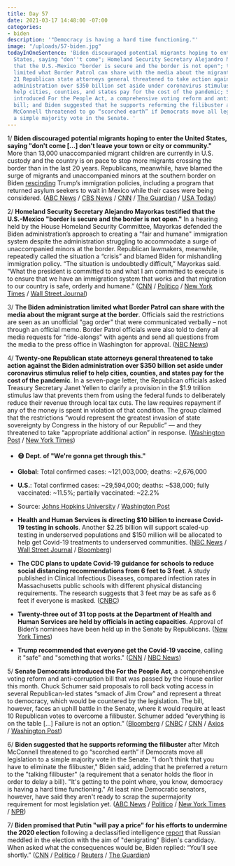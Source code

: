 ```yaml
---
title: Day 57
date: 2021-03-17 14:48:00 -07:00
categories:
- biden
description: '"Democracy is having a hard time functioning."'
image: "/uploads/57-biden.jpg"
todayInOneSentence: 'Biden discouraged potential migrants hoping to enter the United
  States, saying "don''t come"; Homeland Security Secretary Alejandro Mayorkas testified
  that the U.S.-Mexico "border is secure and the border is not open"; the Biden administration
  limited what Border Patrol can share with the media about the migrant surge at border;
  21 Republican state attorneys general threatened to take action against the Biden
  administration over $350 billion set aside under coronavirus stimulus relief to
  help cities, counties, and states pay for the cost of the pandemic; Senate Democrats
  introduced For the People Act, a comprehensive voting reform and anti-corruption
  bill; and Biden suggested that he supports reforming the filibuster after Mitch
  McConnell threatened to go “scorched earth” if Democrats move all legislation to
  a simple majority vote in the Senate. '
---
```


1/ **Biden discouraged potential migrants hoping to enter the United States, saying "don't come \[...\] don't leave your town or city or community."** More than 13,000 unaccompanied migrant children are currently in U.S. custody and the country is on pace to stop more migrants crossing the border than in the last 20 years. Republicans, meanwhile, have blamed the surge of migrants and unaccompanied minors at the southern border on Biden [rescinding](https://whatthefuckjusthappenedtoday.com/2021/02/11/day-23/#2-biden-rescinded-trump%E2%80%99s-national-e) Trump’s immigration policies, including a program that returned asylum seekers to wait in Mexico while their cases were being considered. ([ABC News](https://abcnews.go.com/Politics/biden-tells-migrants-dont-abc-news-exclusive-interview/story?id=76490159) / [CBS News](https://www.cbsnews.com/news/immigration-migrant-children-border-patrol-custody/) / [CNN](https://www.cnn.com/2021/03/16/politics/joe-biden-migrant-children-border-immigration/index.html) / [The Guardian](https://www.theguardian.com/us-news/2021/mar/17/joe-biden-immigration-putin-afghanistan-cuomo-dog) / [USA Today](https://www.usatoday.com/story/news/politics/2021/03/16/president-joe-biden-migrants-border-surge-unaccompanied-minors/4726104001/))

2/ **Homeland Security Secretary Alejandro Mayorkas testified that the U.S.-Mexico "border is secure and the border is not open."** In a hearing held by the House Homeland Security Committee, Mayorkas defended the Biden administration’s approach to creating a "fair and humane" immigration system despite the administration struggling to accommodate a surge of unaccompanied minors at the border. Republican lawmakers, meanwhile, repeatedly called the situation a “crisis” and blamed Biden for mishandling immigration policy. “The situation is undoubtedly difficult,” Mayorkas said. “What the president is committed to and what I am committed to execute is to ensure that we have an immigration system that works and that migration to our country is safe, orderly and humane.” ([CNN](https://www.cnn.com/2021/03/17/politics/mayorkas-faces-lawmakers-amid-border-crisis/index.html) / [Politico](https://www.politico.com/news/2021/03/17/mayorkas-defends-biden-administration-border-476692) / [New York Times](https://www.nytimes.com/live/2021/03/17/us/biden-news-today/mayorkas-is-answering-lawmakers-questions-about-the-border-saying-the-situation-is-undoubtedly-difficult) / [Wall Street Journal](https://www.wsj.com/articles/mayorkas-spars-with-republicans-over-rising-number-of-migrants-at-southern-border-11616004346))

3/ **The Biden administration limited what Border Patrol can share with the media about the migrant surge at the border**. Officials said the restrictions are seen as an unofficial "gag order" that were communicated verbally – not through an official memo. Border Patrol officials were also told to deny all media requests for "ride-alongs" with agents and send all questions from the media to the press office in Washington for approval. ([NBC News](https://www.nbcnews.com/politics/immigration/biden-administration-limits-what-border-patrol-can-share-media-about-n1261133))

4/ **Twenty-one Republican state attorneys general threatened to take action against the Biden administration over $350 billion set aside under coronavirus stimulus relief to help cities, counties, and states pay for the cost of the pandemic**. In a seven-page letter, the Republican officials asked Treasury Secretary Janet Yellen to clarify a provision in the $1.9 trillion stimulus law that prevents them from using the federal funds to deliberately reduce their revenue through local tax cuts. The law requires repayment if any of the money is spent in violation of that condition. The group claimed that the restrictions “would represent the greatest invasion of state sovereignty by Congress in the history of our Republic” — and they threatened to take “appropriate additional action” in response. ([Washington Post](https://www.washingtonpost.com/us-policy/2021/03/16/republicans-threat-stimulus/) / [New York Times](https://www.nytimes.com/2021/03/16/business/economy/republican-attorneys-general-biden-stimulus.html))

* #### 😷 Dept. of "We're gonna get through this."

* **Global**: Total confirmed cases: \~121,003,000; deaths: \~2,676,000

* **U.S.**: Total confirmed cases: \~29,594,000; deaths: \~538,000; fully vaccinated: \~11.5%; partially vaccinated: \~22.2%

* Source: [Johns Hopkins University](https://coronavirus.jhu.edu/map.html) / [Washington Post](https://www.washingtonpost.com/graphics/2020/health/covid-vaccine-states-distribution-doses/)

* **Health and Human Services is directing $10 billion to increase Covid-19 testing in schools**. Another $2.25 billion will support scaled-up testing in underserved populations and  $150 million will be allocated to help get Covid-19 treatments to underserved communities. ([NBC News](https://www.nbcnews.com/politics/white-house/biden-administration-provide-10-billion-school-covid-19-testing-program-n1261303) / [Wall Street Journal](https://www.wsj.com/articles/u-s-to-give-10-billion-to-schools-for-covid-19-testing-11615996819) / [Bloomberg](https://www.bloomberg.com/news/articles/2021-03-17/biden-to-invest-12-billion-to-increase-covid-testing-in-schools?srnd=politics-vp&sref=MIBMEEoj))

* **The CDC plans to update Covid-19 guidance for schools to reduce social distancing recommendations from 6 feet to 3 feet**. A study published in Clinical Infectious Diseases, compared infection rates in Massachusetts public schools with different physical distancing requirements. The research suggests that 3 feet may be as safe as 6 feet if everyone is masked. ([CNBC](https://www.cnbc.com/2021/03/17/cdc-is-considering-shortening-social-distancing-recommendations-for-schools-to-3-feet-director-says.html))

* **Twenty-three out of 31 top posts at the Department of Health and Human Services are held by officials in acting capacities**. Approval of Biden’s nominees have been held up in the Senate by Republicans. ([New York Times](https://www.nytimes.com/2021/03/17/us/politics/biden-department-of-health-human-services.html))

* **Trump recommended that everyone get the Covid-19 vaccine**, calling it "safe" and "something that works." ([CNN](https://www.cnn.com/2021/03/16/politics/donald-trump-covid-19-vaccine/index.html) / [NBC News](https://www.nbcnews.com/politics/donald-trump/trump-touts-covid-19-vaccine-safety-amid-skepticism-republicans-n1261266))

5/ **Senate Democrats introduced the For the People Act**, a comprehensive voting reform and anti-corruption bill that was passed by the House earlier this month. Chuck Schumer said proposals to roll back voting access in several Republican-led states “smack of Jim Crow” and represent a threat to democracy, which would be countered by the legislation. The bill, however, faces an uphill battle in the Senate, where it would require at least 10 Republican votes to overcome a filibuster. Schumer added “everything is on the table \[...\] Failure is not an option.” ([Bloomberg](https://www.bloomberg.com/news/articles/2021-03-17/voting-rights-emerges-as-key-fight-for-changing-the-filibuster?sref=MIBMEEoj) / [CNBC](https://www.cnbc.com/2021/03/17/schumer-says-everything-is-on-the-table-to-pass-voting-rights-legislation-in-senate.html) / [CNN](https://www.cnn.com/2021/03/17/politics/us-senate-voting-rights-legislation/index.html) / [Axios](https://www.axios.com/senate-for-people-act-voting-reform-anti-corruption-94291b80-3961-4bae-978d-1aa4e3f15d65.html) / [Washington Post](https://www.washingtonpost.com/outlook/2021/03/16/hr-1-voting-reforms/))

6/ **Biden suggested that he supports reforming the filibuster** after Mitch McConnell threatened to go “scorched earth” if Democrats move all legislation to a simple majority vote in the Senate. "I don't think that you have to eliminate the filibuster," Biden said, adding that he preferred a return to the "talking filibuster" (a requirement that a senator holds the floor in order to delay a bill). "It's getting to the point where, you know, democracy is having a hard time functioning." At least nine Democratic senators, however, have said they aren't ready to scrap the supermajority requirement for most legislation yet. ([ABC News](https://abcnews.go.com/Politics/biden-supports-reforming-senate-filibuster-abc-news-exclusive/story?id=76499156) / [Politico](https://www.politico.com/news/2021/03/17/biden-filibuster-fight-476684) / [New York Times](https://www.nytimes.com/2021/03/16/us/politics/mcconnell-filibuster-senate.html) / [NPR](https://www.npr.org/2021/03/16/978018267/biden-supports-changes-to-filibuster-returning-it-to-what-it-used-to-be))

7/ **Biden promised that Putin "will pay a price" for his efforts to undermine the 2020 election** following a declassified intelligence [report](https://whatthefuckjusthappenedtoday.com/2021/03/16/day-56/#1-putin-authorized-operations-to-int) that Russian meddled in the election with the aim of "denigrating" Biden's candidacy. When asked what the consequences would be, Biden replied: “You’ll see shortly.” ([CNN](https://www.cnn.com/2021/03/17/politics/joe-biden-vladimir-putin-price-to-pay/index.html) / [Politico](https://www.politico.com/news/2021/03/17/biden-putin-election-interference-476656) / [Reuters](https://www.reuters.com/article/us-usa-election-cyber-idUSKBN2B91JO) / [The Guardian](https://www.theguardian.com/us-news/2021/mar/17/joe-biden-vladimir-putin-election-interference))